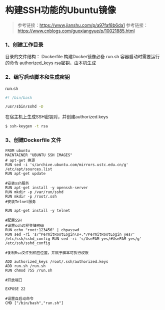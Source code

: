 # 构建SSH功能的Ubuntu镜像 

> 参考链接：https://www.jianshu.com/p/a97faf8b6da1
> 参考链接：https://www.cnblogs.com/guoxiangyue/p/10021885.html

### 1、创建工作目录

目录的文件结构：
Dockerfile  	构建Docker镜像必备
run.sh      	容器启动时需要运行的命令
authorized_keys rsa密钥，由本机生成
### 2、编写启动脚本和生成密钥
run.sh
```bash
#! /bin/bash

/usr/sbin/sshd -D
```
在宿主机上生成SSH密钥对，并创建authorized.keys
```bash
$ ssh-keygen -t rsa 
```
### 3、创建Dockerfile 文件

```
FROM ubuntu
MAINTAINER "UBUNTU SSH IMAGES"
# apt-get 换源
RUN sed -i 's/archive.ubuntu.com/mirrors.ustc.edu.cn/g' /etc/apt/sources.list
RUN apt-get update

#安装ssh服务
RUN apt-get install -y openssh-server
RUN mkdir -p /var/run/sshd
RUN mkdir -p /root/.ssh
#安装Telnet服务

RUN apt-get install -y telnet

#配置SSH
#设置ssh远程登陆密码
RUN echo "root:123456" | chpasswd
RUN sed -ri 's/^PermitRootLogin\s+.*/PermitRootLogin yes/' /etc/ssh/sshd_config RUN sed -ri 's/UsePAM yes/#UsePAM yes/g' /etc/ssh/sshd_config  

#复制Rsa文件到相应位置，并赋予脚本可执行权限

ADD authorized_keys /root/.ssh/authorized.keys
ADD run.sh /run.sh
RUN chmod 755 /run.sh

#开放端口

EXPOSE 22

#设置自启动命令
CMD ["/bin/bash","run.sh"]
